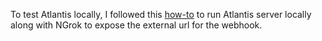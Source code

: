To test Atlantis locally, I followed this [how-to](https://www.runatlantis.io/guide/testing-locally.html) to run Atlantis server locally along with NGrok to expose the external url for the webhook.


